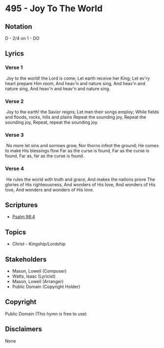 # 495 - Joy To The World

## Notation

D - 2/4 on 1 - DO

## Lyrics

### Verse 1

 Joy to the world! the Lord is come; Let earth receive her King; Let ev'ry heart prepare Him room, And heav'n and nature sing, And heav'n and nature sing, And heav'n and heav'n and nature sing.

### Verse 2

 Joy to the earth! the Savior reigns; Let men their songs employ; While fields and floods, rocks, hills and plains Repeat the sounding joy, Repeat the sounding joy, Repeat, repeat the sounding joy. 

### Verse 3

 No more let sins and sorrows grow, Nor thorns infest the ground; He comes to make His blessings flow Far as the curse is found, Far as the curse is found, Far as, far as the curse is found.

### Verse 4

 He rules the world with truth and grace, And makes the nations prove The glories of His righteousness, And wonders of His love, And wonders of His love, And wonders and wonders of His love. 


## Scriptures

- [Psalm 98:4](https://www.biblegateway.com/passage/?search=Psalm%2098%3A4)

## Topics

- Christ - Kingship/Lordship

## Stakeholders

- Mason, Lowell (Composer)
- Watts, Isaac (Lyricist)
- Mason, Lowell (Arranger)
- Public Domain (Copyright Holder)

## Copyright

Public Domain
(This hymn is free to use)

## Disclaimers

None


